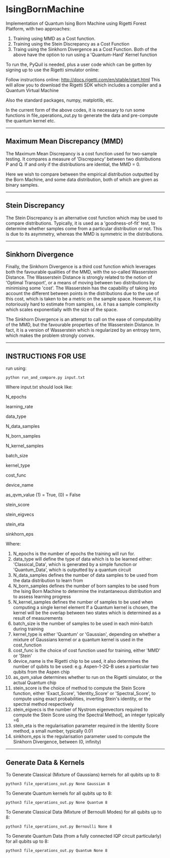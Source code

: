 # IsingBornMachine
Implementation of Quantum Ising Born Machine using Rigetti Forest Platform, with two approaches: 
1. Training using MMD as a Cost function.
2. Training using the Stein Discrepancy as a Cost Function
3. Traing using the Sinkhorn Divergence as a Cost Function.
Both of the above have the option to run using a 'Quantum-Hard' Kernel function

To run the, PyQuil is needed, plus a user code which can be gotten by signing up to use the Rigetti simulator online:

Follow instructions online:
http://docs.rigetti.com/en/stable/start.html
This will allow you to download the Rigetti SDK which includes a compiler and a Quantum Virtual Machine

Also the standard packages, numpy, matplotlib, etc.

In the current form of the above codes, it is necessary to run some functions in
file_operations_out.py to generate the data and pre-compute the quantum kernel etc.

---------------------------------------------------------------------------------------------
Maximum Mean Discrepancy (MMD)
----------------------------------------------------------------------------------------------
The Maximum Mean Discrepancy is a cost function used for two-sample testing. It compares a measure
of 'Discrepancy' between two distributions P and Q. If and only if the distributions are idential, 
the MMD = 0.

Here we wish to compare between the empirical distribution outputted by the Born Machine, and 
some data distribution, both of which are given as binary samples.

---------------------------------------------------------------------------------------------
Stein Discrepancy
----------------------------------------------------------------------------------------------
The Stein Discrepancy is an alternative cost function which may be used to compare distributions.
Typically, it is used as a 'goodness-of-fit' test, to determine whether samples come from a 
particular distribution or not. This is due to its asymmetry, whereas the MMD is symmetric in 
the distributions.

---------------------------------------------------------------------------------------------
Sinkhorn Divergence
----------------------------------------------------------------------------------------------

Finally, the Sinkhorn Divergence is a third cost function which leverages both the favourable 
qualities of the MMD, with the so-called Wasserstein Distance. The Wasserstein Distance is 
strongly related to the notion of 'Optimal Transport', or a means of moving between two 
distributions by minimising some 'cost'. The Wasserstein has the capability of taking into 
account the different between points in the distributions due to the use of this cost, which 
is taken to be a metric on the sample space. However, it is notoriously hard to estimate from 
samples, i.e. it has a sample complexity which scales exponentially with the size of the space.

The Sinkhorn Divergence is an attempt to call on the ease of computability of the MMD, but the 
favourable properties of the Wasserstein Distance. In fact, it is a version of Wasserstein which
is regularized by an entropy term, which makes the problem strongly convex. 

---------------------------------------------------------------------------------------------
INSTRUCTIONS FOR USE
---------------------------------------------------------------------------------------------

run using:

```shell
python run_and_compare.py input.txt
```

Where input.txt should look like:

N_epochs   

learning_rate

data_type

N_data_samples

N_born_samples

N_kernel_samples

batch_size

kernel_type

cost_func

device_name

as_qvm_value (1) = True, (0) = False

stein_score

stein_eigvecs

stein_eta

sinkhorn_eps

Where:

1. N_epochs is the number of epochs the training will run for.
2. data_type will define the type of data which is to be learned either:
  'Classical_Data', which is generated by a simple function or 
  'Quantum_Data', which is outputted by a quantum circuit
3. N_data_samples defines the number of data samples to be used from the data distribution 
                to learn from
4. N_born_samples defines the number of born samples to be used from the Ising Born Machine
              to determine the instantaneous distribution and to assess learning progress
5. N_kernel_samples defines the number of samples to be used when computing a single kernel element
                 If a Quantum kernel is chosen, the kernel will be the overlap between two states
                 which is determined as a result of measurements
6. batch_size is the number of samples to be used in each mini-batch during training
7. kernel_type is either 'Quantum' or 'Gaussian', depending on whether a mixture of Gaussians kernel or a 
               quantum kernel is used in the cost_function         
8. cost_func is the choice of cost function used for training, either 'MMD' or 'Stein'
9. device_name is the Rigetti chip to be used, it also determines the number of qubits to be used:
            e.g. Aspen-1-2Q-B uses a particular two qubits from the Aspen chip
10. as_qvm_value determines whether to run on the Rigetti simulator, or the actual Quantum chip
11. stein_score is the choice of method to compute the Stein Score function, either 'Exact_Score', 'Identity_Score' or           'Spectral_Score', to compute using exact probabilities, inverting Stein's identity, or the spectral method respectively
12. stein_eigvecs is the number of Nystrom eigenvectors required to compute the Stein Score using the Spectral Method], an      integer typically =6
13. stein_eta is the regularisation parameter required in the Identity Score method, a small number, typically 0.01
14. sinkhorn_eps is the regularisation parameter used to compute the Sinkhorn Divergence, between (0, infinity)
--------------------------------------------------------------------------------------------
Generate Data & Kernels
--------------------------------------------------------------------------------------------
To Generate Classical (Mixture of Gaussians) kernels for all qubits up to 8:

```shell
python3 file_operations_out.py None Gaussian 8
```
To Generate Quantum kernels for all qubits up to 8:

```shell
python3 file_operations_out.py None Quantum 8
```
To Generate Classical Data (Mixture of Bernoulli Modes) for all qubits up to 8:

```shell
python3 file_operations_out.py Bernoulli None 8
```

To Generate Quantum Data (from a fully connected IQP circuit particularly) for all qubits up to 8:

```shell
python3 file_operations_out.py Quantum None 8
```

